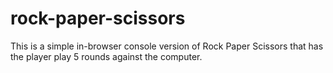# rock-paper-scissors

This is a simple in-browser console version of Rock Paper Scissors that has the player play 5 rounds against the computer.
